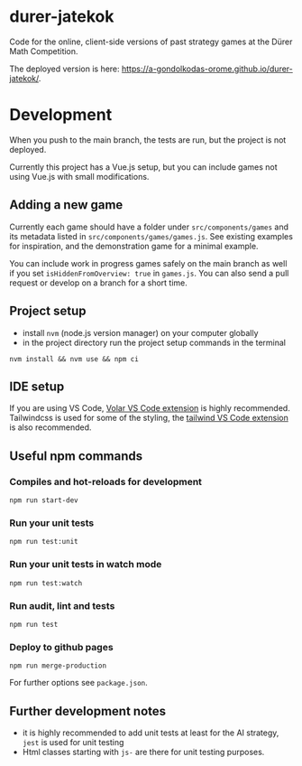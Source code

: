 # durer-jatekok

Code for the online, client-side versions of past strategy games at the Dürer Math Competition.

The deployed version is here: https://a-gondolkodas-orome.github.io/durer-jatekok/.

# Development

When you push to the main branch, the tests are run, but the project is not deployed.

Currently this project has a Vue.js setup, but you can include games not using Vue.js with small modifications.

## Adding a new game

Currently each game should have a folder under `src/components/games` and its metadata listed in `src/components/games/games.js`. See existing examples for inspiration, and the demonstration game for a minimal example.

You can include work in progress games safely on the main branch as well if you set `isHiddenFromOverview: true` in `games.js`. You can also send a pull request or develop on a branch for a short time.

## Project setup

- install `nvm` (node.js version manager) on your computer globally
- in the project directory run the project setup commands in the terminal

```
nvm install && nvm use && npm ci
```

## IDE setup

If you are using VS Code, [Volar VS Code extension](https://marketplace.visualstudio.com/items?itemName=johnsoncodehk.volar) is highly recommended.
Tailwindcss is used for some of the styling, the [tailwind VS Code extension](https://marketplace.visualstudio.com/items?itemName=bradlc.vscode-tailwindcss) is also recommended.


## Useful npm commands

### Compiles and hot-reloads for development

```
npm run start-dev
```

### Run your unit tests
```
npm run test:unit
```

### Run your unit tests in watch mode

```
npm run test:watch
```

### Run audit, lint and tests

```
npm run test
```

### Deploy to github pages

```
npm run merge-production
```

For further options see `package.json`.

## Further development notes

- it is highly recommended to add unit tests at least for the AI strategy, `jest` is used for unit testing
- Html classes starting with `js-` are there for unit testing purposes.
